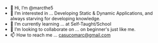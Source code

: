 - 👋 Hi, I’m @marcthe5
- 👀 I’m interested in ... Developing Static & Dynamic Applications, and always starving for developing knowledge.
- 🌱 I’m currently learning ... at Self-Taught/School
- 💞️ I’m looking to collaborate on ... on beginner's just like me. 
- 📫 How to reach me ... casucomarc@gmail.com

<!---
marcthe5/marcthe5 is a ✨ special ✨ repository because its `README.md` (this file) appears on your GitHub profile.
You can click the Preview link to take a look at your changes.
--->
